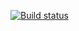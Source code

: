 [![Build status](https://ci.appveyor.com/api/projects/status/ufr5c0yuykrkxwhf?svg=true)](https://ci.appveyor.com/project/vladi166/bdd)
